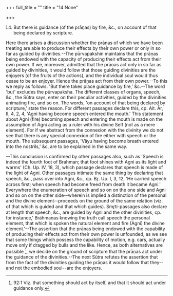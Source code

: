 +++
full_title = ""
title = "14 None"

+++


14. But there is guidance (of the prāṇas) by fire, &c., on account of that being declared by scripture.

Here there arises a discussion whether the prāṇas of which we have been treating are able to produce their effects by their own power or only in so far as guided by divinities.--The pūrvapakshin maintains that the prāṇas being endowed with the capacity of producing their effects act from their own power. If we, moreover, admitted that the prāṇas act only in so far as guided by divinities, it would follow that those guiding divinities are the enjoyers (of the fruits of the actions), and the individual soul would thus cease to be an enjoyer. Hence the prāṇas act from their own power.--To this we reply as follows. 'But there takes place guidance by fire,' &c.--The word 'but' excludes the pūrvapaksha. The different classes of organs, speech, &c., the Sūtra says, enter on their peculiar activities, guided by the divinities animating fire, and so on. The words, 'on account of that being declared by scripture,' state the reason. For different passages declare this, cp. Ait. Ār, II, 4, 2, 4, 'Agni having become speech entered the mouth.' This statement about Agni (fire) becoming speech and entering the mouth is made on the assumption of Agni acting as a ruler with his divine Self (not as a mere element). For if we abstract from the connexion with the divinity we do not see that there is any special connexion of fire either with speech or the mouth. The subsequent passages, 'Vāyu having become breath entered into the nostrils,' &c, are to be explained in the same way.

 --This conclusion is confirmed by other passages also, such as 'Speech is indeed the fourth foot of Brahman; that foot shines with Agni as its light and warms' (Cḥ. Up. IV, 18, 3), which passage declares that speech is made of the light of Agni. Other passages intimate the same thing by declaring that speech, &c., pass over into Agni, &c., cp. Br̥. Up. I, 3, 12, 'He carried speech across first; when speech had become freed from death it became Agni.' Everywhere the enumeration of speech and so on on the one side and Agni and so on on the other side--wherein is implied a distinction of the personal and the divine element--proceeds on the ground of the same relation (viz. of that which is guided and that which guides). Smr̥ti-passages also declare at length that speech, &c., are guided by Agni and the other divinities, cp. for instance,' Brāhmaṇas knowing the truth call speech the personal element, that which is spoken the natural element and fire (Agni) the divine element.'--The assertion that the prāṇas being endowed with the capability of producing their effects act from their own power is unfounded, as we see that some things which possess the capability of motion, e.g. cars, actually move only if dragged by bulls and the like. Hence, as both alternatives are possible [^fn_60], we decide on the ground of scripture that the prāṇas act under the guidance of the divinities.--The next Sūtra refutes the assertion that from the fact of the divinities guiding the prāṇas it would follow that they--and not the embodied soul--are the enjoyers.

[^fn_60]: 92:1 Viz. that something should act by itself, and that it should act under guidance only.

